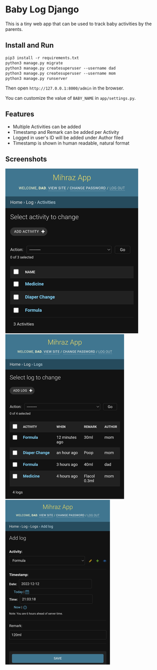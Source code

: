 # Baby Log Django

This is a tiny web app that can be used to track baby activities by the parents.

## Install and Run

```
pip3 install -r requirements.txt
python3 manage.py migrate
python3 manage.py createsuperuser --username dad
python3 manage.py createsuperuser --username mom
python3 manage.py runserver
```

Then open `http://127.0.0.1:8000/admin` in the browser.

You can customize the value of `BABY_NAME` in `app/settings.py`.

## Features

- Multiple Activities can be added
- Timestamp and Remark can be added per Activity
- Logged in user's ID will be added under Author filed
- Timestamp is shown in human readable, natural format

## Screenshots

<img src=".media/Activity.jpg" style="zoom:50%;" />

<img src=".media/Log.jpg" style="zoom:50%;" />

<img src=".media/LogForm.jpg" style="zoom:50%;" />
